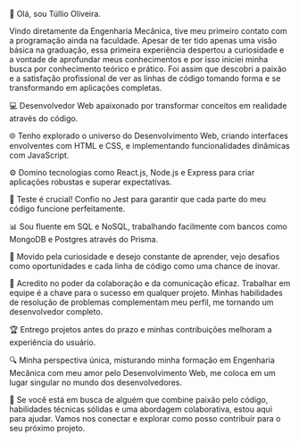👋 Olá, sou Túllio Oliveira. 

Vindo diretamente da Engenharia Mecânica, tive meu primeiro contato com a programação ainda na faculdade.
Apesar de ter tido apenas uma visão básica na graduação, essa primeira experiência despertou a curiosidade e a vontade de aprofundar meus conhecimentos e por isso iniciei minha busca por conhecimento teórico e prático.
Foi assim que descobri a paixão e a satisfação profissional de ver as linhas de código tomando forma e se transformando em aplicações completas.


💻 Desenvolvedor Web apaixonado por transformar conceitos em realidade através do código. 

🌐 Tenho explorado o universo do Desenvolvimento Web, criando interfaces envolventes com HTML e CSS, e implementando funcionalidades dinâmicas com JavaScript.

⚙️ Domino tecnologias como React.js, Node.js e Express para criar aplicações robustas e superar expectativas.

🧪 Teste é crucial! Confio no Jest para garantir que cada parte do meu código funcione perfeitamente.

📊 Sou fluente em SQL e NoSQL, trabalhando facilmente com bancos como MongoDB e Postgres através do Prisma.

🚀 Movido pela curiosidade e desejo constante de aprender, vejo desafios como oportunidades e cada linha de código como uma chance de inovar.

🤝 Acredito no poder da colaboração e da comunicação eficaz. Trabalhar em equipe é a chave para o sucesso em qualquer projeto. Minhas habilidades de resolução de problemas complementam meu perfil, me tornando um desenvolvedor completo.

🏆 Entrego projetos antes do prazo e minhas contribuições melhoram a experiência do usuário.

🔍 Minha perspectiva única, misturando minha formação em Engenharia Mecânica com meu amor pelo Desenvolvimento Web, me coloca em um lugar singular no mundo dos desenvolvedores.

🤝 Se você está em busca de alguém que combine paixão pelo código, habilidades técnicas sólidas e uma abordagem colaborativa, estou aqui para ajudar. Vamos nos conectar e explorar como posso contribuir para o seu próximo projeto.

